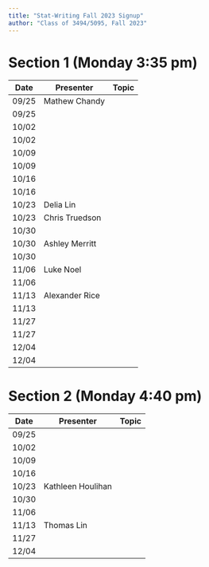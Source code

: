 ```yaml
---
title: "Stat-Writing Fall 2023 Signup"
author: "Class of 3494/5095, Fall 2023"
--- 
```




# Section 1 (Monday 3:35 pm)

 Date  |  Presenter          | Topic
------ | ------------------- | ------
09/25  | Mathew Chandy       | 
09/25  |                     | 
10/02  |                     | 
10/02  |                     | 
10/09  |                     | 
10/09  |                     | 
10/16  |                     | 
10/16  |                     | 
10/23  |  Delia Lin          | 
10/23  |  Chris Truedson     | 
10/30  |                     | 
10/30  | Ashley Merritt     | 
10/30  |                     | 
11/06  | Luke Noel           | 
11/06  |                     | 
11/13  | Alexander Rice      | 
11/13  |                     | 
11/27  |                     | 
11/27  |                     | 
12/04  |                     | 
12/04  |                     | 

# Section 2 (Monday 4:40 pm)

 Date  |  Presenter          | Topic
------ | ------------------- | ------
09/25  |                     | 
10/02  |                     | 
10/09  |                     | 
10/16  |                     | 
10/23  | Kathleen Houlihan   | 
10/30  |                     | 
11/06  |                     | 
11/13  | Thomas Lin          | 
11/27  |                     | 
12/04  |                     | 

